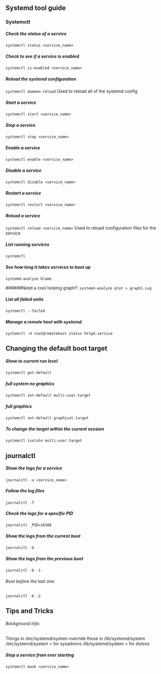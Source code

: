 ## Systemd tool guide 

### Systemctl
##### Check the status of a service 
`systemctl status <service_name>`

##### Check to see if a service is enabled
`systemctl is-enabled <service_name>`

##### Reload the systemd configuration
`systemctl daemon-reload`
Used to reload all of the systemd config

##### Start a service 
`systemctl start <service_name>`

##### Stop a service 
`systemctl stop <service_name>`

##### Enable a service 
`systemctl enable <service_name>`

##### Disable a service 
`systemctl disable <service_name>`

##### Restart a service 
`systemctl restart <service_name>`

##### Reload a service 
`systemctl reload <service_name>`
Used to reload configuration files for the service 

##### List running services
`systemctl`

##### See how long it takes services to boot up 
`systemd-analyze blame`

######Need a cool looking graph?:
`systemd-analyze plot > graph1.svg`

##### List all failed units
`systemctl --failed`

##### Manage a remote host with systemd
`systemctl -H root@remotehost status httpd.service`


## Changing the default boot target 
##### Show to current run level
`systemctl get-default`

##### full system no graphics 
`systemctl set-default multi-user.target`

##### full graphics
`systemctl set-default graphical.target`

##### To change the target within the current session
`systemctl isolate multi-user.target`

## journalctl
##### Show the logs for a service
`journalctl -u <service_name>`

##### Follow the log files 
`journalctl -f` 

##### Check the logs for a specific PID
`journalctl _PID=16388`

##### Show the logs from the current boot 
`journalctl -b`

##### Show the logs from the previous boot
`journalctl -b -1`

######	Boot before the last one:
`journalctl -b -2`


## Tips and Tricks
###### Background Info:
Things in /etc/systemd/system override those in /lib/systemd/system
/etc/systemd/system = for sysadmins
/lib/systemd/system = for distros

##### Stop a service from ever starting 
`systemctl mask <service_name>`



